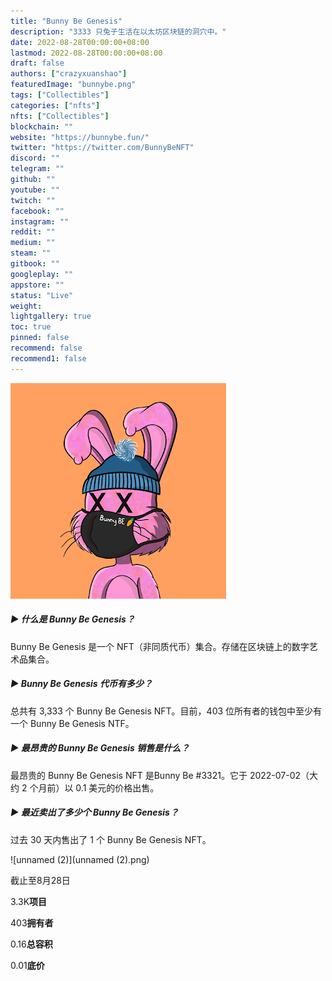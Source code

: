 ```yaml
---
title: "Bunny Be Genesis"
description: "3333 只兔子生活在以太坊区块链的洞穴中。"
date: 2022-08-28T00:00:00+08:00
lastmod: 2022-08-28T00:00:00+08:00
draft: false
authors: ["crazyxuanshao"]
featuredImage: "bunnybe.png"
tags: ["Collectibles"]
categories: ["nfts"]
nfts: ["Collectibles"]
blockchain: ""
website: "https://bunnybe.fun/"
twitter: "https://twitter.com/BunnyBeNFT"
discord: ""
telegram: ""
github: ""
youtube: ""
twitch: ""
facebook: ""
instagram: ""
reddit: ""
medium: ""
steam: ""
gitbook: ""
googleplay: ""
appstore: ""
status: "Live"
weight: 
lightgallery: true
toc: true
pinned: false
recommend: false
recommend1: false
---
```

![unnamed](unnamed.png)

##### ▶ 什么是 Bunny Be Genesis？

Bunny Be Genesis 是一个 NFT（非同质代币）集合。存储在区块链上的数字艺术品集合。

##### ▶ Bunny Be Genesis 代币有多少？

总共有 3,333 个 Bunny Be Genesis NFT。目前，403 位所有者的钱包中至少有一个 Bunny Be Genesis NTF。

##### ▶ 最昂贵的 Bunny Be Genesis 销售是什么？

最昂贵的 Bunny Be Genesis NFT 是Bunny Be #3321。它于 2022-07-02（大约 2 个月前）以 0.1 美元的价格出售。

##### ▶ 最近卖出了多少个 Bunny Be Genesis？

过去 30 天内售出了 1 个 Bunny Be Genesis NFT。

![unnamed (2)](unnamed (2).png)

截止至8月28日

3.3K**项目**

403**拥有者**

0.16**总容积**

0.01**底价**